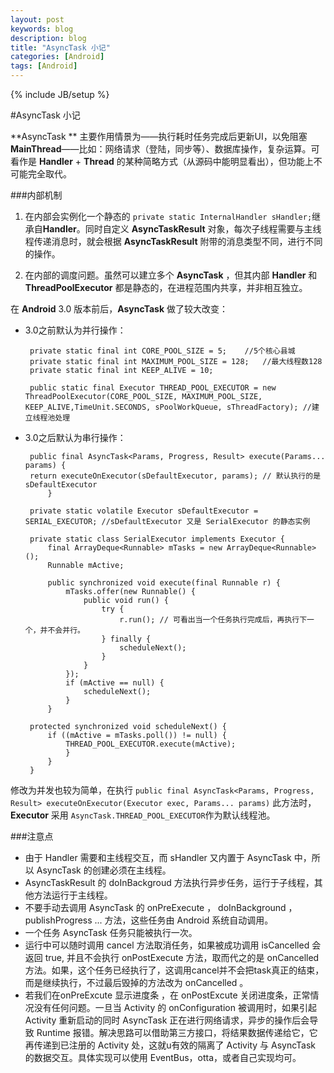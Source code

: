```yaml
---
layout: post
keywords: blog
description: blog
title: "AsyncTask 小记"
categories: [Android]
tags: [Android]
---
```

{% include JB/setup %}

#AsyncTask 小记

**AsyncTask ** 主要作用情景为——执行耗时任务完成后更新UI，以免阻塞 **MainThread**——比如：网络请求（登陆，同步等）、数据库操作，复杂运算。可看作是 **Handler** + **Thread** 的某种简略方式（从源码中能明显看出），但功能上不可能完全取代。

###内部机制
1. 在内部会实例化一个静态的 `private static InternalHandler sHandler;`继承自**Handler**。同时自定义 **AsyncTaskResult** 对象，每次子线程需要与主线程传递消息时，就会根据 **AsyncTaskResult** 附带的消息类型不同，进行不同的操作。

2. 在内部的调度问题。虽然可以建立多个 **AsyncTask** ，但其内部 **Handler** 和 **ThreadPoolExecutor** 都是静态的，在进程范围内共享，并非相互独立。

在 **Android** 3.0 版本前后，**AsyncTask** 做了较大改变：

 * 3.0之前默认为并行操作：

		private static final int CORE_POOL_SIZE = 5;	//5个核心县城
		private static final int MAXIMUM_POOL_SIZE = 128;	//最大线程数128
		private static final int KEEP_ALIVE = 10;

		public static final Executor THREAD_POOL_EXECUTOR = new ThreadPoolExecutor(CORE_POOL_SIZE, MAXIMUM_POOL_SIZE, KEEP_ALIVE,TimeUnit.SECONDS, sPoolWorkQueue, sThreadFactory); //建立线程池处理

 * 3.0之后默认为串行操作：
		
		public final AsyncTask<Params, Progress, Result> execute(Params... params) {
		return executeOnExecutor(sDefaultExecutor, params); // 默认执行的是sDefaultExecutor
    		}
		
		private static volatile Executor sDefaultExecutor = SERIAL_EXECUTOR; //sDefaultExecutor 又是 SerialExecutor 的静态实例
		
		private static class SerialExecutor implements Executor {
        	final ArrayDeque<Runnable> mTasks = new ArrayDeque<Runnable>();
        	Runnable mActive;

        	public synchronized void execute(final Runnable r) {
            	mTasks.offer(new Runnable() {
                	public void run() {
                    	try {
                        	r.run(); // 可看出当一个任务执行完成后，再执行下一个，并不会并行。
                    	} finally {
                        	scheduleNext();
                    	}
                	}
            	});
            	if (mActive == null) {
                	scheduleNext();
            	}
        	}

        protected synchronized void scheduleNext() {
            if ((mActive = mTasks.poll()) != null) {
                THREAD_POOL_EXECUTOR.execute(mActive);
           		}
        	}
		}

 修改为并发也较为简单，在执行 `public final AsyncTask<Params, Progress, Result> executeOnExecutor(Executor exec,
                                                                       Params... params)` 此方法时，**Executor** 采用 `AsyncTask.THREAD_POOL_EXECUTOR`作为默认线程池。

###注意点
 * 由于 Handler 需要和主线程交互，而 sHandler 又内置于 AsyncTask 中，所以 AsyncTask 的创建必须在主线程。
 * AsyncTaskResult 的 doInBackgroud 方法执行异步任务，运行于子线程，其他方法运行于主线程。
 * 不要手动去调用 AsyncTask 的 onPreExecute ， doInBackground ， publishProgress ... 方法，这些任务由 Android 系统自动调用。
 * 一个任务 AsyncTask 任务只能被执行一次。
 * 运行中可以随时调用 cancel 方法取消任务，如果被成功调用 isCancelled 会返回 true, 并且不会执行 onPostExecute 方法，取而代之的是 onCancelled 方法。如果，这个任务已经执行了，这调用cancel并不会把task真正的结束，而是继续执行，不过最后毁掉的方法改为 onCancelled 。
 * 若我们在onPreExcute 显示进度条 ，在 onPostExcute 关闭进度条，正常情况没有任何问题。一旦当 Activity 的 onConfiguration 被调用时，如果引起 Activity 重新启动的同时 AsyncTask 正在进行网络请求，异步的操作后会导致 Runtime 报错。解决思路可以借助第三方接口，将结果数据传递给它，它再传递到已注册的 Activity 处，这就u有效的隔离了 Activity 与 AsyncTask 的数据交互。具体实现可以使用 EventBus，otta，或者自己实现均可。
